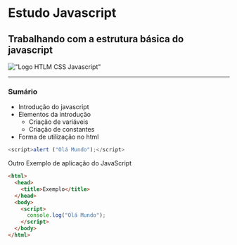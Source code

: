 # Estudo Javascript

## Trabalhando com a estrutura básica do javascript

!["Logo HTLM CSS Javascript"](https://phantomlandscapes.files.wordpress.com/2021/04/html-css-javascript.jpg)

---

### Sumário

- Introdução do javascript
- Elementos da introdução
  - Criação de variáveis
  - Criação de constantes
- Forma de utilização no html

```javascript
<script>alert ("Olá Mundo");</script>
```

Outro Exemplo de aplicação do JavaScript

```html
<html>
  <head>
    <title>Exemplo</title>
  </head>
  <body>
    <script>
      console.log("Olá Mundo");
    </script>
  </body>
</html>
```
